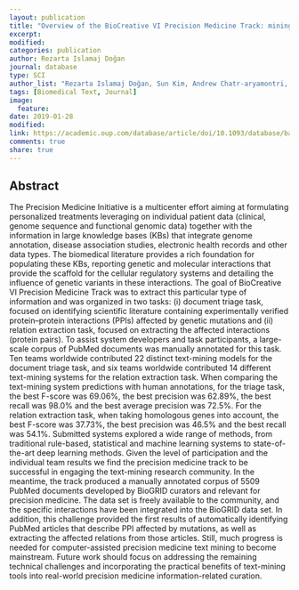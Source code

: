 ```yaml
---
layout: publication
title: "Overview of the BioCreative VI Precision Medicine Track: mining protein interactions and mutations for precision medicine"
excerpt:
modified:
categories: publication
author: Rezarta Islamaj Doğan
journal: database
type: SCI
author_list: "Rezarta Islamaj Doğan, Sun Kim, Andrew Chatr-aryamontri, Chih-Hsuan Wei,Donald C Comeau, Rui Antunes, Sérgio Matos, Qingyu Chen,Aparna Elangovan, Nagesh C Panyam, Karin Verspoor, Hongfang Liu, Yanshan Wang,Zhuang Liu, Berna Altınel,Zehra Melce, Hüsünbeyi Arzucan, Özgür,Aris Fergadis,Chen-Kai Wang, Hong-Jie Dai,Tung Tran,Ramakanth Kavuluru,Ling Luo,Albert Steppi,Jinfeng Zhang,Jinchan Qu,Zhiyong Lu"
tags: [Biomedical Text, Journal]
image:
  feature:
date: 2019-01-28
modified: 
link: https://academic.oup.com/database/article/doi/10.1093/database/bay147/5303240
comments: true
share: true
---
```


## Abstract

The Precision Medicine Initiative is a multicenter effort aiming at formulating personalized treatments leveraging on individual patient data (clinical, genome sequence and functional genomic data) together with the information in large knowledge bases (KBs) that integrate genome annotation, disease association studies, electronic health records and other data types. The biomedical literature provides a rich foundation for populating these KBs, reporting genetic and molecular interactions that provide the scaffold for the cellular regulatory systems and detailing the influence of genetic variants in these interactions. The goal of BioCreative VI Precision Medicine Track was to extract this particular type of information and was organized in two tasks: (i) document triage task, focused on identifying scientific literature containing experimentally verified protein–protein interactions (PPIs) affected by genetic mutations and (ii) relation extraction task, focused on extracting the affected interactions (protein pairs). To assist system developers and task participants, a large-scale corpus of PubMed documents was manually annotated for this task. Ten teams worldwide contributed 22 distinct text-mining models for the document triage task, and six teams worldwide contributed 14 different text-mining systems for the relation extraction task. When comparing the text-mining system predictions with human annotations, for the triage task, the best F-score was 69.06%, the best precision was 62.89%, the best recall was 98.0% and the best average precision was 72.5%. For the relation extraction task, when taking homologous genes into account, the best F-score was 37.73%, the best precision was 46.5% and the best recall was 54.1%. Submitted systems explored a wide range of methods, from traditional rule-based, statistical and machine learning systems to state-of-the-art deep learning methods. Given the level of participation and the individual team results we find the precision medicine track to be successful in engaging the text-mining research community. In the meantime, the track produced a manually annotated corpus of 5509 PubMed documents developed by BioGRID curators and relevant for precision medicine. The data set is freely available to the community, and the specific interactions have been integrated into the BioGRID data set. In addition, this challenge provided the first results of automatically identifying PubMed articles that describe PPI affected by mutations, as well as extracting the affected relations from those articles. Still, much progress is needed for computer-assisted precision medicine text mining to become mainstream. Future work should focus on addressing the remaining technical challenges and incorporating the practical benefits of text-mining tools into real-world precision medicine information-related curation.